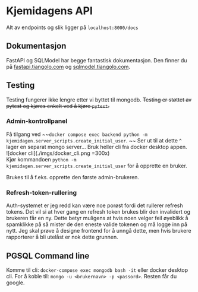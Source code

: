 # Kjemidagens API

Alt av endpoints og slik ligger på `localhost:8000/docs`

## Dokumentasjon

FastAPI og SQLModel har begge fantastisk dokumentasjon. Den finner du på [fastapi.tiangolo.com](fastapi.tiangolo.com) og [sqlmodel.tiangolo.com](sqlmodel.tiangolo.com).

## Testing

Testing fungerer ikke lengre etter vi byttet til mongodb. ~~Testing er støttet av pytest og kjøres enkelt ved å kjøre `pytest`.~~

### Admin-kontrollpanel

Få tilgang ved ~~`docker compose exec backend python -m kjemidagen.server_scripts.create_initial_user`. ~~
Ser ut til at dette ^ lager en separat mongo server...
Bruk heller cli fra docker desktop appen.  
![docker cli](./imgs/docker_cli.png =300x)  
Kjør kommandoen `python -m kjemidagen.server_scripts.create_initial_user` for å opprette en bruker.

Brukes til å f.eks. opprette den første admin-brukeren.

### Refresh-token-rullering

Auth-systemet er jeg redd kan være noe porøst fordi det rullerer refresh tokens. Det vil si at hver gang en refresh token brukes blir den invalidert og brukeren får en ny. Dette betyr muligens at hvis noen velger feil øyeblikk å spamklikke på så mister de den eneste valide tokenen og må logge inn på nytt. Jeg skal prøve å designe frontend for å unngå dette, men hvis brukere rapporterer å bli utelåst er nok dette grunnen.

## PGSQL Command line

Komme til cli: `docker-compose exec mongodb bash -it` eller docker desktop cli.
For å koble til: `mongo -u <brukernavn> -p <passord>`. Resten får du google.
